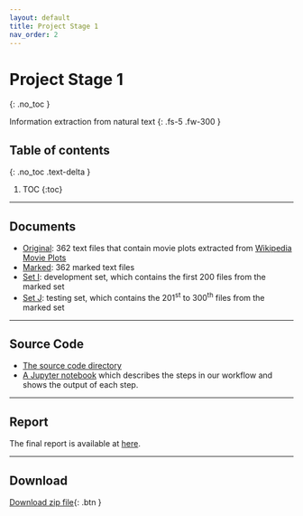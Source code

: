 ```yaml
---
layout: default
title: Project Stage 1
nav_order: 2
---
```


# Project Stage 1
{: .no_toc }

Information extraction from natural text
{: .fs-5 .fw-300 }

## Table of contents
{: .no_toc .text-delta }

1. TOC
{:toc}

---

## Documents

- [Original](https://github.com/chen-xanadu/cs839-website/tree/master/stage1/documents/original): 362 text files that contain movie plots extracted from [Wikipedia Movie Plots](https://www.kaggle.com/jrobischon/wikipedia-movie-plots)
- [Marked](https://github.com/chen-xanadu/cs839-website/tree/master/stage1/documents/marked): 362 marked text files
- [Set I](https://github.com/chen-xanadu/cs839-website/tree/master/stage1/documents/set_I): development set, which contains the first 200 files from the marked set
- [Set J](https://github.com/chen-xanadu/cs839-website/tree/master/stage1/documents/set_J): testing set, which contains the 201<sup>st</sup> to 300<sup>th</sup> files from the marked set

--- 

## Source Code

- [The source code directory](https://github.com/chen-xanadu/cs839-website/tree/master/stage1/src)
- [A Jupyter notebook](https://nbviewer.jupyter.org/github/chen-xanadu/cs839-website/blob/master/stage1/src/stage1.ipynb) which describes the steps in our workflow and shows the output of each step.

---

## Report

The final report is available at [here](https://github.com/chen-xanadu/cs839-website/blob/master/stage1/stage1_report.pdf).

---

## Download

[Download zip file](https://github.com/chen-xanadu/cs839-website/raw/master/stage1/stage1.zip){: .btn } 
